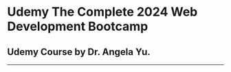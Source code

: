 <h1>Udemy The Complete 2024 Web Development Bootcamp</h1>
<h2>Udemy Course by Dr. Angela Yu.</h2>
<hr>
